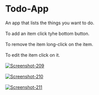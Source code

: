 # Todo-App
An app that lists the things you want to do.
<br></br>
To add an item click tyhe bottom button.
<br></br>
To remove the item long-click on the item.
<br></br>
To edit the item click on it.
<br></br>
<a href="https://ibb.co/JztVCPG"><img src="https://i.ibb.co/19Q1bxP/Screenshot-209.png" alt="Screenshot-209" border="0"></a>
<br></br>
<a href="https://ibb.co/xmWSy8y"><img src="https://i.ibb.co/jVmvdZd/Screenshot-210.png" alt="Screenshot-210" border="0"></a>
<br></br>
<a href="https://ibb.co/bHtwgD1"><img src="https://i.ibb.co/PTkXZ0x/Screenshot-211.png" alt="Screenshot-211" border="0"></a>
